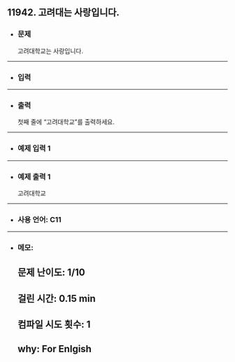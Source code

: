 ## 11942. 고려대는 사랑입니다.

- ### 문제

  고려대학교는 사랑입니다.
  
---


- ### 입력
  
  


---

- ### 출력

  첫째 줄에 “고려대학교”를 출력하세요.

---
 
- ### 예제 입력 1 

  

---

- ### 예제 출력 1 

  고려대학교
  
---

- ### 사용 언어: C11

---

- ### 메모:

  ## 문제 난이도: 1/10
  ## 걸린 시간: 0.15 min
  ## 컴파일 시도 횟수: 1
  ## why: For Enlgish
  
